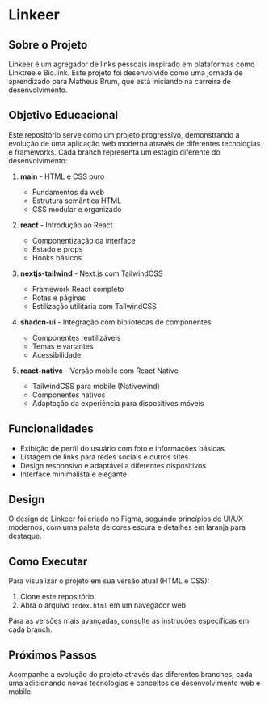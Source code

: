# Linkeer

## Sobre o Projeto
Linkeer é um agregador de links pessoais inspirado em plataformas como Linktree e Bio.link. Este projeto foi desenvolvido como uma jornada de aprendizado para Matheus Brum, que está iniciando na carreira de desenvolvimento.

## Objetivo Educacional
Este repositório serve como um projeto progressivo, demonstrando a evolução de uma aplicação web moderna através de diferentes tecnologias e frameworks. Cada branch representa um estágio diferente do desenvolvimento:

1. **main** - HTML e CSS puro
   - Fundamentos da web
   - Estrutura semântica HTML
   - CSS modular e organizado

2. **react** - Introdução ao React
   - Componentização da interface
   - Estado e props
   - Hooks básicos

3. **nextjs-tailwind** - Next.js com TailwindCSS
   - Framework React completo
   - Rotas e páginas
   - Estilização utilitária com TailwindCSS

4. **shadcn-ui** - Integração com bibliotecas de componentes
   - Componentes reutilizáveis
   - Temas e variantes
   - Acessibilidade

5. **react-native** - Versão mobile com React Native
   - TailwindCSS para mobile (Nativewind)
   - Componentes nativos
   - Adaptação da experiência para dispositivos móveis

## Funcionalidades
- Exibição de perfil do usuário com foto e informações básicas
- Listagem de links para redes sociais e outros sites
- Design responsivo e adaptável a diferentes dispositivos
- Interface minimalista e elegante

## Design
O design do Linkeer foi criado no Figma, seguindo princípios de UI/UX modernos, com uma paleta de cores escura e detalhes em laranja para destaque.

## Como Executar
Para visualizar o projeto em sua versão atual (HTML e CSS):
1. Clone este repositório
2. Abra o arquivo `index.html` em um navegador web

Para as versões mais avançadas, consulte as instruções específicas em cada branch.

## Próximos Passos
Acompanhe a evolução do projeto através das diferentes branches, cada uma adicionando novas tecnologias e conceitos de desenvolvimento web e mobile.